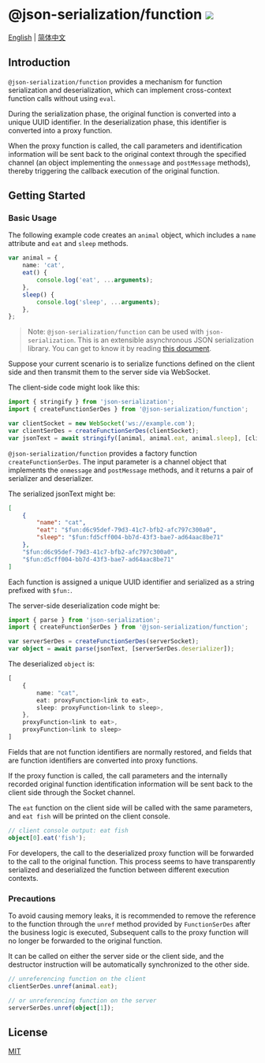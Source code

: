# @json-serialization/function <a href="https://www.npmjs.com/package/@json-serialization/function"><img src="https://img.shields.io/npm/v/@json-serialization/function.svg" /></a>

[English](https://github.com/memo-cn/json-serialization/blob/main/packages/function/README.md) | [简体中文](https://github.com/memo-cn/json-serialization/blob/main/packages/function/README.zh-CN.md)

## Introduction

`@json-serialization/function` provides a mechanism for function serialization and deserialization, which can implement cross-context function calls without using `eval`.

During the serialization phase, the original function is converted into a unique UUID identifier. In the deserialization phase, this identifier is converted into a proxy function.

When the proxy function is called, the call parameters and identification information will be sent back to the original context through the specified channel (an object implementing the `onmessage` and `postMessage` methods), thereby triggering the callback execution of the original function.

## Getting Started

### Basic Usage

The following example code creates an `animal` object, which includes a `name` attribute and `eat` and `sleep` methods.

```ts
var animal = {
    name: 'cat',
    eat() {
        console.log('eat', ...arguments);
    },
    sleep() {
        console.log('sleep', ...arguments);
    },
};
```

> Note: `@json-serialization/function` can be used with `json-serialization`. This is an extensible asynchronous JSON serialization library. You can get to know it by reading [this document](https://github.com/memo-cn/json-serialization/blob/main/packages/json/README.zh-CN.md).

Suppose your current scenario is to serialize functions defined on the client side and then transmit them to the server side via WebSocket.

The client-side code might look like this:

```ts
import { stringify } from 'json-serialization';
import { createFunctionSerDes } from '@json-serialization/function';

var clientSocket = new WebSocket('ws://example.com');
var clientSerDes = createFunctionSerDes(clientSocket);
var jsonText = await stringify([animal, animal.eat, animal.sleep], [clientSerDes.serializer], 4);
```

`@json-serialization/function` provides a factory function `createFunctionSerDes`. The input parameter is a channel object that implements the `onmessage` and `postMessage` methods, and it returns a pair of serializer and deserializer.

The serialized jsonText might be:

```json
[
    {
        "name": "cat",
        "eat": "$fun:d6c95def-79d3-41c7-bfb2-afc797c300a0",
        "sleep": "$fun:fd5cff004-bb7d-43f3-bae7-ad64aac8be71"
    },
    "$fun:d6c95def-79d3-41c7-bfb2-afc797c300a0",
    "$fun:d5cff004-bb7d-43f3-bae7-ad64aac8be71"
]
```

Each function is assigned a unique UUID identifier and serialized as a string prefixed with `$fun:`.

The server-side deserialization code might be:

```ts
import { parse } from 'json-serialization';
import { createFunctionSerDes } from '@json-serialization/function';

var serverSerDes = createFunctionSerDes(serverSocket);
var object = await parse(jsonText, [serverSerDes.deserializer]);
```

The deserialized `object` is:

```ts
[
    {
        name: "cat",
        eat: proxyFunction<link to eat>,
        sleep: proxyFunction<link to sleep>,
    },
    proxyFunction<link to eat>,
    proxyFunction<link to sleep>
]
```

Fields that are not function identifiers are normally restored, and fields that are function identifiers are converted into proxy functions.

If the proxy function is called, the call parameters and the internally recorded original function identification information will be sent back to the client side through the Socket channel.

The `eat` function on the client side will be called with the same parameters, and `eat fish` will be printed on the client console.

```ts
// client console output: eat fish
object[0].eat('fish');
```

For developers, the call to the deserialized proxy function will be forwarded to the call to the original function. This process seems to have transparently serialized and deserialized the function between different execution contexts.

### Precautions

To avoid causing memory leaks, it is recommended to remove the reference to the function through the `unref` method provided by `FunctionSerDes` after the business logic is executed, Subsequent calls to the proxy function will no longer be forwarded to the original function.

It can be called on either the server side or the client side, and the destructor instruction will be automatically synchronized to the other side.

```ts
// unreferencing function on the client
clientSerDes.unref(animal.eat);

// or unreferencing function on the server
serverSerDes.unref(object[1]);
```

## License

[MIT](./LICENSE)
